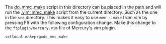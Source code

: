 
The [do_mmc_make](do_mmc_make) script in this directory can be placed in
the path and will run the [.vim_mmc_make](../src/.vim_mmc_make) script
from the current directory.
Such as the one in the `src` directory.  This makes it easy to use `mmc
--make` from vim by pressing F9 with the following configuration change.
Make this change to the `ftplugin/mercury.vim` file of Mercury's vim plugin.

    setlocal makeprg=do_mmc_make

